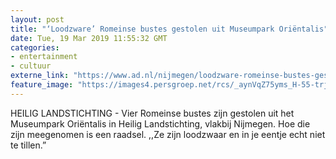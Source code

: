 ```yaml
---
layout: post
title: "‘Loodzware’ Romeinse bustes gestolen uit Museumpark Oriëntalis"
date: Tue, 19 Mar 2019 11:55:32 GMT
categories: 
- entertainment 
- cultuur 
externe_link: "https://www.ad.nl/nijmegen/loodzware-romeinse-bustes-gestolen-uit-museumpark-orientalis~a9fb85ec8/"
feature_image: "https://images4.persgroep.net/rcs/_aynVqZ75yms_H-55-trj6ru2ik/diocontent/143751887/_fitwidth/400/?appId=21791a8992982cd8da851550a453bd7f&quality=0.7"
---
```


HEILIG LANDSTICHTING - Vier Romeinse bustes zijn gestolen uit het Museumpark Oriëntalis in Heilig Landstichting, vlakbij Nijmegen. Hoe die zijn meegenomen is een raadsel. ,,Ze zijn loodzwaar en in je eentje echt niet te tillen.”

